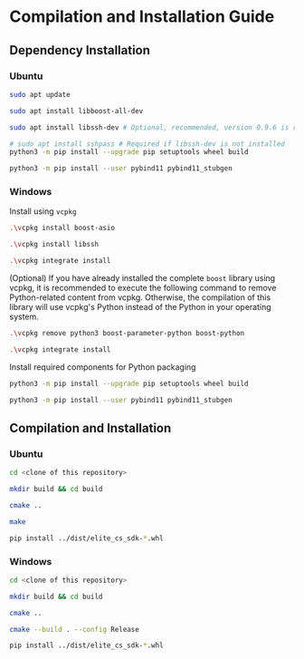 # Compilation and Installation Guide

## Dependency Installation

### Ubuntu
```bash
sudo apt update

sudo apt install libboost-all-dev

sudo apt install libssh-dev # Optional, recommended, version 0.9.6 is recommended

# sudo apt install sshpass # Required if libssh-dev is not installed
python3 -m pip install --upgrade pip setuptools wheel build

python3 -m pip install --user pybind11 pybind11_stubgen
```

### Windows

Install using `vcpkg`
```bash
.\vcpkg install boost-asio

.\vcpkg install libssh

.\vcpkg integrate install
```

(Optional) If you have already installed the complete `boost` library using vcpkg, it is recommended to execute the following command to remove Python-related content from vcpkg. Otherwise, the compilation of this library will use vcpkg's Python instead of the Python in your operating system.
```bash
.\vcpkg remove python3 boost-parameter-python boost-python

.\vcpkg integrate install
```

Install required components for Python packaging
```bash
python3 -m pip install --upgrade pip setuptools wheel build

python3 -m pip install --user pybind11 pybind11_stubgen
```

## Compilation and Installation

### Ubuntu
```bash
cd <clone of this repository>

mkdir build && cd build

cmake ..

make

pip install ../dist/elite_cs_sdk-*.whl
```

### Windows
```bash
cd <clone of this repository>

mkdir build && cd build

cmake ..

cmake --build . --config Release

pip install ../dist/elite_cs_sdk-*.whl
```